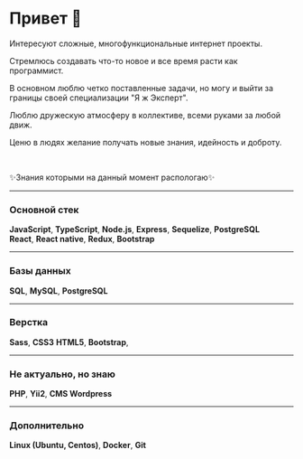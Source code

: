<h1>Привет 👋</h1>
<p>Интересуют сложные, многофункциональные интернет проекты.</p>
<p>Стремлюсь создавать что-то новое и все время расти как программист.</p>
<p>В основном люблю четко поставленные задачи, но могу и выйти за границы своей специализации "Я ж Эксперт".</p>
<p>Люблю дружескую атмосферу в коллективе, всеми руками за любой движ.</p>
<p>Ценю в людях желание получать новые знания, идейность и доброту.</p>
<br />
<p>✨Знания которыми на данный момент распологаю✨</p>
<hr />
<h3>Основной стек</h3>
<b>JavaScript</b>,  
<b>TypeScript</b>,
<b>Node.js</b>, 
<b>Express</b>,
<b>Sequelize</b>,
<b>PostgreSQL</b>
<br/>
<b>React</b>, 
<b>React native</b>, 
<b>Redux</b>, 
<b>Bootstrap</b>
<br/>
<hr />
<h3>Базы данных</h3>
<b>SQL</b>, 
<b>MySQL</b>, 
<b>PostgreSQL</b>
<br />
<hr />
<h3>Верстка</h3>
<b>Sass</b>, 
<b>CSS3</b>
<b>HTML5</b>,
<b>Bootstrap</b>,
<br />
<hr />
<h3>Не актуально, но знаю</h3>
<b>PHP</b>,
<b>Yii2</b>,
<b>CMS Wordpress</b>
<br />
<hr />
<h3>Дополнительно</h3>
<b>Linux (Ubuntu, Centos)</b>,
<b>Docker</b>,
<b>Git</b>
